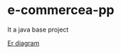 # e-commercea-pp
It a java base project
<!-- <img src="https://github.com/PratyayChakraborty/e-commerce-app/blob/main/erdiagram.pdf"> -->
[Er diagram]( https://github.com/PratyayChakraborty/e-commerce-app/blob/main/erdiagram.pdf)

<!-- https://docs.google.com/viewer?url=${https://github.com/PratyayChakraborty/e-commerce-app/blob/main/erdiagram.pdf} -->
